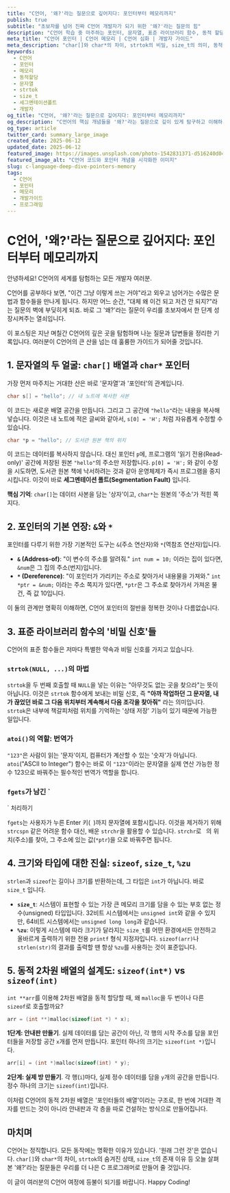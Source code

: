 ```yaml
---
title: "C언어, '왜?'라는 질문으로 깊어지다: 포인터부터 메모리까지"
publish: true
subtitle: "초보자를 넘어 진짜 C언어 개발자가 되기 위한 '왜?'라는 질문의 힘"
description: "C언어 학습 중 마주하는 포인터, 문자열, 표준 라이브러리 함수, 동적 할당 등 핵심 개념들의 '왜?'를 파헤칩니다. 단순 암기가 아닌 원리 이해를 통해 깊이 있는 C언어 지식을 얻는 가이드입니다."
meta_title: "C언어 포인터 | C언어 메모리 | C언어 심화 | 개발자 가이드"
meta_description: "char[]와 char*의 차이, strtok의 비밀, size_t의 의미, 동적 2차원 배열의 원리 등 C언어의 핵심 개념들을 '왜?'라는 질문을 통해 깊이 있게 이해하는 개발자 가이드."
keywords:
  - C언어
  - 포인터
  - 메모리
  - 동적할당
  - 문자열
  - strtok
  - size_t
  - 세그멘테이션폴트
  - 개발자
og_title: "C언어, '왜?'라는 질문으로 깊어지다: 포인터부터 메모리까지"
og_description: "C언어의 핵심 개념들을 '왜?'라는 질문으로 깊이 있게 탐구하고 이해하는 가이드. 포인터부터 메모리까지 C언어의 진실을 파헤칩니다."
og_type: article
twitter_card: summary_large_image
created_date: 2025-06-12
updated_date: 2025-06-12
featured_image: https://images.unsplash.com/photo-1542831371-d516240d046c?q=80&w=2940&auto=format&fit=crop&ixlib=rb-4.0.3&ixid=M3wxMjA3fDB8MHxwaG90by1wYWdlfHx8fGVufDB8fHx8fA%3D%3D
featured_image_alt: "C언어 코드와 포인터 개념을 시각화한 이미지"
slug: c-language-deep-dive-pointers-memory
tags:
  - C언어
  - 포인터
  - 메모리
  - 개발가이드
  - 프로그래밍
---
```


# C언어, '왜?'라는 질문으로 깊어지다: 포인터부터 메모리까지

안녕하세요! C언어의 세계를 탐험하는 모든 개발자 여러분.

C언어를 공부하다 보면, "이건 그냥 이렇게 쓰는 거야"라고 외우고 넘어가는 수많은 문법과 함수들을 만나게 됩니다. 하지만 어느 순간, "대체 왜 이건 되고 저건 안 되지?"라는 질문의 벽에 부딪히게 되죠. 바로 그 '왜?'라는 질문이 우리를 초보자에서 한 단계 성장시켜주는 열쇠입니다.

이 포스팅은 지난 며칠간 C언어의 깊은 곳을 탐험하며 나눈 질문과 답변들을 정리한 기록입니다. 여러분이 C언어의 큰 산을 넘는 데 훌륭한 가이드가 되어줄 것입니다.

## 1. 문자열의 두 얼굴: `char[]` 배열과 `char*` 포인터

가장 먼저 마주치는 거대한 산은 바로 '문자열'과 '포인터'의 관계입니다.

```c
char s[] = "hello"; // 내 노트에 복사한 사본
```

이 코드는 새로운 배열 공간을 만듭니다. 그리고 그 공간에 `"hello"`라는 내용을 복사해 넣습니다. 이것은 내 노트에 적은 글씨와 같아서, `s[0] = 'H';` 처럼 자유롭게 수정할 수 있습니다.

```c
char *p = "hello"; // 도서관 원본 책의 위치
```

이 코드는 데이터를 복사하지 않습니다. 대신 포인터 `p`에, 프로그램의 '읽기 전용(Read-only)' 공간에 저장된 원본 `"hello"`의 주소만 저장합니다. `p[0] = 'H';` 와 같이 수정을 시도하면, 도서관 원본 책에 낙서하려는 것과 같아 운영체제가 즉시 프로그램을 중지시킵니다. 이것이 바로 **세그멘테이션 폴트(Segmentation Fault)** 입니다.

**핵심 기억**: `char[]`는 데이터 사본을 담는 '상자'이고, `char*`는 원본의 '주소'가 적힌 쪽지다.

## 2. 포인터의 기본 연장: `&`와 `*`

포인터를 다루기 위한 가장 기본적인 도구는 `&`(주소 연산자)와 `*`(역참조 연산자)입니다.

- **`&` (Address-of)**: "이 변수의 주소를 알려줘."
  `int num = 10;` 이라는 집이 있다면, `&num`은 그 집의 주소(번지)입니다.
- **`*` (Dereference)**: "이 포인터가 가리키는 주소로 찾아가서 내용물을 가져와."
  `int *ptr = &num;` 이라는 주소 쪽지가 있다면, `*ptr`은 그 주소로 찾아가서 가져온 물건, 즉 값 10입니다.

이 둘의 관계만 명확히 이해하면, C언어 포인터의 절반을 정복한 것이나 다름없습니다.

## 3. 표준 라이브러리 함수의 '비밀 신호'들

C언어의 표준 함수들은 저마다 특별한 약속과 비밀 신호를 가지고 있습니다.

### `strtok(NULL, ...)`의 마법

`strtok`을 두 번째 호출할 때 `NULL`을 넣는 이유는 "아무것도 없는 곳을 찾으라"는 뜻이 아닙니다. 이것은 `strtok` 함수에게 보내는 비밀 신호, 즉 **"아까 작업하던 그 문자열, 내가 끊었던 바로 그 다음 위치부터 계속해서 다음 조각을 찾아줘"** 라는 의미입니다. `strtok`은 내부에 책갈피처럼 위치를 기억하는 '상태 저장' 기능이 있기 때문에 가능한 일입니다.

### `atoi()`의 역할: 번역가

`"123"`은 사람이 읽는 '문자'이지, 컴퓨터가 계산할 수 있는 '숫자'가 아닙니다. `atoi`("ASCII to Integer") 함수는 바로 이 `"123"`이라는 문자열을 실제 연산 가능한 정수 123으로 바꿔주는 필수적인 번역가 역할을 합니다.

### `fgets`가 남긴 `

` 처리하기

`fgets`는 사용자가 누른 Enter 키(`
`)까지 문자열에 포함시킵니다. 이것을 제거하기 위해 `strcspn` 같은 어려운 함수 대신, 배운 `strchr`을 활용할 수 있습니다. `strchr`로 `
`의 위치(주소)를 찾아, 그 주소에 있는 값(`*ptr`)을 ` `으로 바꿔주면 됩니다.

## 4. 크기와 타입에 대한 진실: `sizeof`, `size_t`, `%zu`

`strlen`과 `sizeof`는 길이나 크기를 반환하는데, 그 타입은 `int`가 아닙니다. 바로 `size_t` 입니다.

- **`size_t`**: 시스템이 표현할 수 있는 가장 큰 메모리 크기를 담을 수 있는 부호 없는 정수(unsigned) 타입입니다. 32비트 시스템에서는 `unsigned int`와 같을 수 있지만, 64비트 시스템에서는 `unsigned long long`과 같습니다.
- **`%zu`**: 이렇게 시스템에 따라 크기가 달라지는 `size_t`를 어떤 환경에서든 안전하고 올바르게 출력하기 위한 전용 `printf` 형식 지정자입니다. `sizeof(arr)`나 `strlen(str)`의 결과를 출력할 땐 항상 `%zu`를 사용하는 것이 표준입니다.

## 5. 동적 2차원 배열의 설계도: `sizeof(int*)` vs `sizeof(int)`

`int **arr`를 이용해 2차원 배열을 동적 할당할 때, 왜 `malloc`을 두 번이나 다른 `sizeof`로 호출할까요?

```c
arr = (int **)malloc(sizeof(int *) * x);
```

**1단계: 안내판 만들기**. 실제 데이터를 담는 공간이 아닌, 각 행의 시작 주소를 담을 포인터들을 저장할 공간 `x`개를 먼저 만듭니다. 포인터 하나의 크기는 `sizeof(int *)`입니다.

```c
arr[i] = (int *)malloc(sizeof(int) * y);
```

**2단계: 실제 방 만들기**. 각 행(`i`)마다, 실제 정수 데이터를 담을 `y`개의 공간을 만듭니다. 정수 하나의 크기는 `sizeof(int)`입니다.

이처럼 C언어의 동적 2차원 배열은 '포인터들의 배열'이라는 구조로, 한 번에 거대한 격자를 만드는 것이 아니라 안내판과 각 층을 따로 건설하는 방식으로 만들어집니다.

## 마치며

C언어는 정직합니다. 모든 동작에는 명확한 이유가 있습니다. '원래 그런 것'은 없습니다. `char[]`와 `char*`의 차이, `strtok`의 숨겨진 상태, `size_t`의 존재 이유 등 오늘 살펴본 '왜?'라는 질문들은 우리를 더 나은 C 프로그래머로 만들어 줄 것입니다.

이 글이 여러분의 C언어 여정에 등불이 되기를 바랍니다. Happy Coding!
